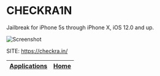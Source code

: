 # CHECKRA1N

 Jailbreak for iPhone 5s through iPhone X, iOS 12.0 and up.
 
 ![Screenshot](https://checkra.in/img/icon.png)
 
 SITE: https://checkra.in/
 
 | [Applications](https://portable-linux-apps.github.io/apps.html) | [Home](https://portable-linux-apps.github.io)
 | --- | --- |
